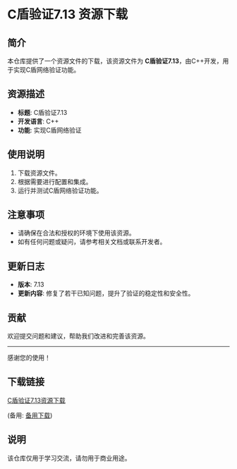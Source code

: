 # C盾验证7.13 资源下载

## 简介
本仓库提供了一个资源文件的下载，该资源文件为 **C盾验证7.13**，由C++开发，用于实现C盾网络验证功能。

## 资源描述
- **标题**: C盾验证7.13
- **开发语言**: C++
- **功能**: 实现C盾网络验证

## 使用说明
1. 下载资源文件。
2. 根据需要进行配置和集成。
3. 运行并测试C盾网络验证功能。

## 注意事项
- 请确保在合法和授权的环境下使用该资源。
- 如有任何问题或疑问，请参考相关文档或联系开发者。

## 更新日志
- **版本**: 7.13
- **更新内容**: 修复了若干已知问题，提升了验证的稳定性和安全性。

## 贡献
欢迎提交问题和建议，帮助我们改进和完善该资源。

---

感谢您的使用！

## 下载链接
[C盾验证7.13资源下载](https://pan.quark.cn/s/cf2a17712076) 

(备用: [备用下载](https://pan.baidu.com/s/1ZZzHMsy0m9w6IbbBX3Fm1Q?pwd=1234))

## 说明

该仓库仅用于学习交流，请勿用于商业用途。
